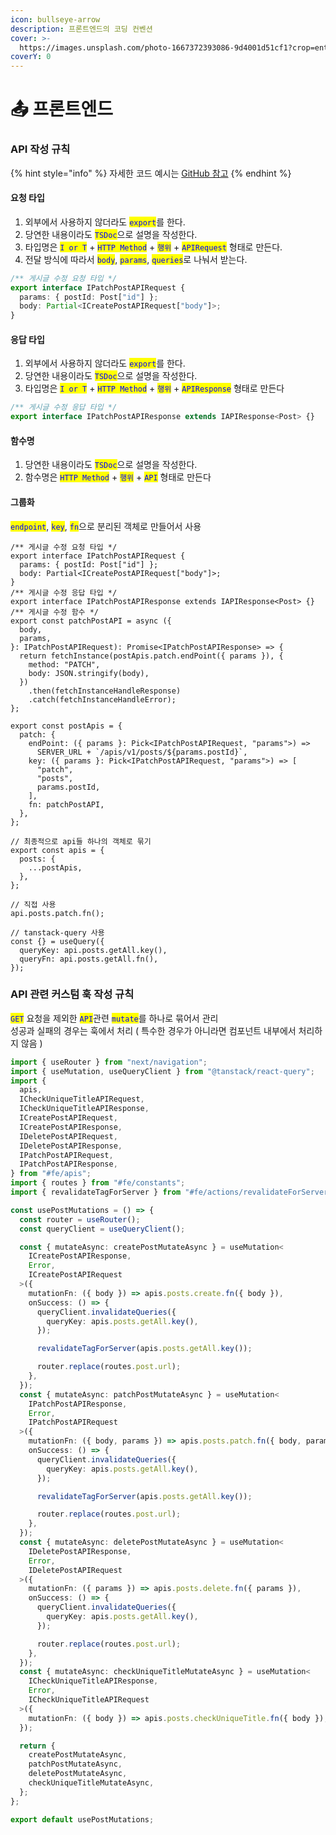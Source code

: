 ```yaml
---
icon: bullseye-arrow
description: 프론트엔드의 코딩 컨벤션
cover: >-
  https://images.unsplash.com/photo-1667372393086-9d4001d51cf1?crop=entropy&cs=srgb&fm=jpg&ixid=M3wxOTcwMjR8MHwxfHNlYXJjaHwyfHxiYWNrZW5kfGVufDB8fHx8MTczNjkyODk5Nnww&ixlib=rb-4.0.3&q=85
coverY: 0
---
```


# 📤 프론트엔드

### API 작성 규칙

{% hint style="info" %}
자세한 코드 예시는 [GitHub](https://github.com/1-blue/story-dict/tree/master/apps/fe/src/apis)[ 참고](https://github.com/1-blue/story-dict/tree/master/apps/fe/src/apis)
{% endhint %}

#### 요청 타입

1. 외부에서 사용하지 않더라도 <mark style="color:blue;">`export`</mark>를 한다.
2. 당연한 내용이라도 <mark style="color:blue;">`TSDoc`</mark>으로 설명을 작성한다.
3. 타입명은 <mark style="color:blue;">`I or T`</mark> + <mark style="color:blue;">`HTTP Method`</mark> + <mark style="color:blue;">`행위`</mark> + <mark style="color:blue;">`APIRequest`</mark> 형태로 만든다.
4. 전달 방식에 따라서 <mark style="color:blue;">`body`</mark>, <mark style="color:blue;">`params`</mark>, <mark style="color:blue;">`queries`</mark>로 나눠서 받는다.

```typescript
/** 게시글 수정 요청 타입 */
export interface IPatchPostAPIRequest {
  params: { postId: Post["id"] };
  body: Partial<ICreatePostAPIRequest["body"]>;
}
```

#### 응답 타입

1. 외부에서 사용하지 않더라도 <mark style="color:blue;">`export`</mark>를 한다.
2. 당연한 내용이라도 <mark style="color:blue;">`TSDoc`</mark>으로 설명을 작성한다.
3. 타입명은 <mark style="color:blue;">`I or T`</mark> + <mark style="color:blue;">`HTTP Method`</mark> + <mark style="color:blue;">`행위`</mark> + <mark style="color:blue;">`APIResponse`</mark> 형태로 만든다

```typescript
/** 게시글 수정 응답 타입 */
export interface IPatchPostAPIResponse extends IAPIResponse<Post> {}
```

#### 함수명

1. 당연한 내용이라도 <mark style="color:blue;">`TSDoc`</mark>으로 설명을 작성한다.
2. 함수명은 <mark style="color:blue;">`HTTP Method`</mark> + <mark style="color:blue;">`행위`</mark> + <mark style="color:blue;">`API`</mark> 형태로 만든다

#### 그룹화

<mark style="color:blue;">`endpoint`</mark>, <mark style="color:blue;">`key`</mark>, <mark style="color:blue;">`fn`</mark>으로 분리된 객체로 만들어서 사용

```tsx
/** 게시글 수정 요청 타입 */
export interface IPatchPostAPIRequest {
  params: { postId: Post["id"] };
  body: Partial<ICreatePostAPIRequest["body"]>;
}
/** 게시글 수정 응답 타입 */
export interface IPatchPostAPIResponse extends IAPIResponse<Post> {}
/** 게시글 수정 함수 */
export const patchPostAPI = async ({
  body,
  params,
}: IPatchPostAPIRequest): Promise<IPatchPostAPIResponse> => {
  return fetchInstance(postApis.patch.endPoint({ params }), {
    method: "PATCH",
    body: JSON.stringify(body),
  })
    .then(fetchInstanceHandleResponse)
    .catch(fetchInstanceHandleError);
};

export const postApis = {
  patch: {
    endPoint: ({ params }: Pick<IPatchPostAPIRequest, "params">) =>
      SERVER_URL + `/apis/v1/posts/${params.postId}`,
    key: ({ params }: Pick<IPatchPostAPIRequest, "params">) => [
      "patch",
      "posts",
      params.postId,
    ],
    fn: patchPostAPI,
  },
};

// 최종적으로 api들 하나의 객체로 묶기
export const apis = {
  posts: {
    ...postApis,
  },
};

// 직접 사용
api.posts.patch.fn();

// tanstack-query 사용
const {} = useQuery({
  queryKey: api.posts.getAll.key(),
  queryFn: api.posts.getAll.fn(),
});
```

### API 관련 커스텀 훅 작성 규칙

<mark style="color:blue;">`GET`</mark> 요청을 제외한 <mark style="color:blue;">`API`</mark>관련 <mark style="color:blue;">`mutate`</mark>를 하나로 묶어서 관리\
성공과 실패의 경우는 훅에서 처리 ( 특수한 경우가 아니라면 컴포넌트 내부에서 처리하지 않음 )

```typescript
import { useRouter } from "next/navigation";
import { useMutation, useQueryClient } from "@tanstack/react-query";
import {
  apis,
  ICheckUniqueTitleAPIRequest,
  ICheckUniqueTitleAPIResponse,
  ICreatePostAPIRequest,
  ICreatePostAPIResponse,
  IDeletePostAPIRequest,
  IDeletePostAPIResponse,
  IPatchPostAPIRequest,
  IPatchPostAPIResponse,
} from "#fe/apis";
import { routes } from "#fe/constants";
import { revalidateTagForServer } from "#fe/actions/revalidateForServer";

const usePostMutations = () => {
  const router = useRouter();
  const queryClient = useQueryClient();

  const { mutateAsync: createPostMutateAsync } = useMutation<
    ICreatePostAPIResponse,
    Error,
    ICreatePostAPIRequest
  >({
    mutationFn: ({ body }) => apis.posts.create.fn({ body }),
    onSuccess: () => {
      queryClient.invalidateQueries({
        queryKey: apis.posts.getAll.key(),
      });

      revalidateTagForServer(apis.posts.getAll.key());

      router.replace(routes.post.url);
    },
  });
  const { mutateAsync: patchPostMutateAsync } = useMutation<
    IPatchPostAPIResponse,
    Error,
    IPatchPostAPIRequest
  >({
    mutationFn: ({ body, params }) => apis.posts.patch.fn({ body, params }),
    onSuccess: () => {
      queryClient.invalidateQueries({
        queryKey: apis.posts.getAll.key(),
      });

      revalidateTagForServer(apis.posts.getAll.key());

      router.replace(routes.post.url);
    },
  });
  const { mutateAsync: deletePostMutateAsync } = useMutation<
    IDeletePostAPIResponse,
    Error,
    IDeletePostAPIRequest
  >({
    mutationFn: ({ params }) => apis.posts.delete.fn({ params }),
    onSuccess: () => {
      queryClient.invalidateQueries({
        queryKey: apis.posts.getAll.key(),
      });

      router.replace(routes.post.url);
    },
  });
  const { mutateAsync: checkUniqueTitleMutateAsync } = useMutation<
    ICheckUniqueTitleAPIResponse,
    Error,
    ICheckUniqueTitleAPIRequest
  >({
    mutationFn: ({ body }) => apis.posts.checkUniqueTitle.fn({ body }),
  });

  return {
    createPostMutateAsync,
    patchPostMutateAsync,
    deletePostMutateAsync,
    checkUniqueTitleMutateAsync,
  };
};

export default usePostMutations;
```

